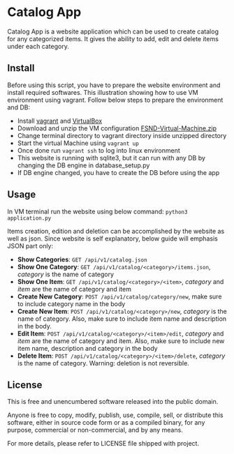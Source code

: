 # Catalog App

Catalog App is a website application which can be used to create catalog for any categorized items. It gives the ability to add, edit and delete items under each category.

## Install

Before using this script, you have to prepare the website environment and install required softwares. This illustration showing how to use VM environment using vagrant. Follow below steps to prepare the environment and DB:

- Install [vagrant](https://www.vagrantup.com/downloads.html) and [VirtualBox](https://www.virtualbox.org/wiki/Downloads)
- Download and unzip the VM configuration [FSND-Virtual-Machine.zip](https://s3.amazonaws.com/video.udacity-data.com/topher/2018/April/5acfbfa3_fsnd-virtual-machine/fsnd-virtual-machine.zip)
- Change terminal directory to vagrant directory inside unzipped directory
- Start the virtual Machine using `vagrant up`
- Once done run `vagrant ssh` to log into linux environment
- This website is running with sqlite3, but it can run with any DB by changing the DB engine in database_setup.py
- If DB engine changed, you have to create the DB before using the app

## Usage

In VM terminal run the website using below command:
`python3 application.py`

Items creation, edition and deletion can be accomplished by the website as well as json. Since website is self explanatory, below guide will emphasis JSON part only:

- **Show Categories**: `GET /api/v1/catalog.json`
- **Show One Category**: `GET /api/v1/catalog/<category>/items.json`, *category* is the name of category
- **Show One Item**: `GET /api/v1/catalog/<category>/<item>`, *category* and *item* are the name of category and item
- **Create New Category**: `POST /api/v1/catalog/category/new`, make sure to include category name in the body
- **Create New Item**: `POST /api/v1/catalog/<category>/new`, *category* is the name of category. Also, make sure to include item name and description in the body.
- **Edit Item**: `POST /api/v1/catalog/<category>/<item>/edit`, *category* and *item* are the name of category and item. Also, make sure to include new item name, description and category in the body
- **Delete Item**: `POST /api/v1/catalog/<category>/<item>/delete`, *category* is the name of category. Warning: deletion is not reversible.

## License

This is free and unencumbered software released into the public domain.

Anyone is free to copy, modify, publish, use, compile, sell, or
distribute this software, either in source code form or as a compiled
binary, for any purpose, commercial or non-commercial, and by any
means.

For more details, please refer to LICENSE file shipped with project.